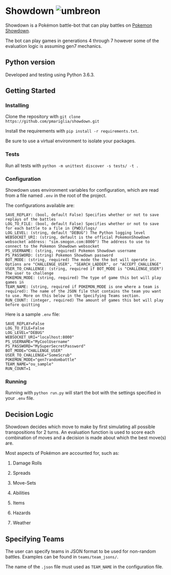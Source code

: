 # Showdown  ![umbreon](https://play.pokemonshowdown.com/sprites/xyani/umbreon.gif)
Showdown is a Pokémon battle-bot that can play battles on [Pokemon Showdown](https://pokemonshowdown.com/).

The bot can play games in generations 4 through 7 however some of the evaluation logic is assuming gen7 mechanics.

## Python version
Developed and testing using Python 3.6.3.

## Getting Started

### Installing
Clone the repository with `git clone https://github.com/pmariglia/showdown.git`

Install the requirements with `pip install -r requirements.txt`.

Be sure to use a virtual environment to isolate your packages.

### Tests
Run all tests with `python -m unittest discover -s tests/ -t .`

### Configuration
Showdown uses environment variables for configuration, which are read from a file named `.env` in the root of the project.

The configurations available are:
```
SAVE_REPLAY: (bool, default False) Specifies whether or not to save replays of the battles
LOG_TO_FILE: (bool, default False) Specifies whether or not to save for each battle to a file in {PWD}/logs/
LOG_LEVEL: (string, default "DEBUG") The Python logging level 
WEBSOCKET_URI: (string, default is the official PokemonShowdown websocket address: "sim.smogon.com:8000") The address to use to connect to the Pokemon Showdown websocket 
PS_USERNAME: (string, required) Pokemon Showdown username
PS_PASSWORD: (string) Pokemon Showdown password
BOT_MODE: (string, required) The mode the the bot will operate in. Options are "CHALLENGE_USER", "SEARCH_LADDER", or "ACCEPT_CHALLENGE"
USER_TO_CHALLENGE: (string, required if BOT_MODE is "CHALLENGE_USER") The user to challenge
POKEMON_MODE: (string, required) The type of game this bot will play games in
TEAM_NAME: (string, required if POKEMON_MODE is one where a team is required): The name of the JSON file that contains the team you want to use. More on this below in the Specifying Teams section.
RUN_COUNT: (integer, required) The amount of games this bot will play before quitting
```

Here is a sample `.env` file:
```
SAVE_REPLAY=False
LOG_TO_FILE=False
LOG_LEVEL="DEBUG"
WEBSOCKET_URI="localhost:8000"
PS_USERNAME="MyCoolUsername"
PS_PASSWORD="MySuperSecretPassword"
BOT_MODE="CHALLENGE_USER"
USER_TO_CHALLENGE="SomeScrub"
POKEMON_MODE="gen7randombattle"
TEAM_NAME="ou_sample"
RUN_COUNT=1
```


### Running
Running with `python run.py` will start the bot with the settings specified in your `.env` file.


## Decision Logic

Showdown decides which move to make by first simulating all possible transpositions for 2 turns.
An evaluation function is used to score each combination of moves and a decision is made about which the best move(s) are.

Most aspects of Pokémon are accounted for, such as:

1. Damage Rolls

2. Spreads

3. Move-Sets

4. Abilities

5. Items

6. Hazards

7. Weather

## Specifying Teams
The user can specify teams in JSON format to be used for non-random battles. Examples can be found in `teams/team_jsons/`.

The name of the `.json` file must used as `TEAM_NAME` in the configuration file.
